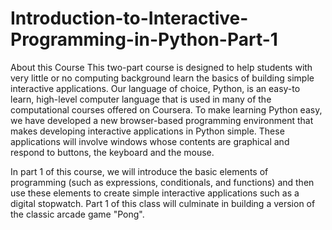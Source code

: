 # Introduction-to-Interactive-Programming-in-Python-Part-1

About this Course
This two-part course is designed to help students with very little or no computing background learn the basics of building simple interactive applications. Our language of choice, Python, is an easy-to learn, high-level computer language that is used in many of the computational courses offered on Coursera. To make learning Python easy, we have developed a new browser-based programming environment that makes developing interactive applications in Python simple. These applications will involve windows whose contents are graphical and respond to buttons, the keyboard and the mouse.

In part 1 of this course, we will introduce the basic elements of programming (such as expressions, conditionals, and functions) and then use these elements to create simple interactive applications such as a digital stopwatch.  Part 1 of this class will culminate in building a version of the classic arcade game "Pong".
